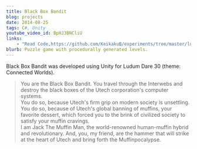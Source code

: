 ```yaml
---
title: Black Box Bandit
blog: projects
date: 2014-08-25
tags: C#, Unity
youtube_video_id: BpHJ3BNCliU
links:
    - "Read Code,https://github.com/KeikakuB/experiments/tree/master/ludum-dare-30"
blurb: Puzzle game with procedurally generated levels.
---
```

Black Box Bandit was developed using Unity for Ludum Dare 30 (theme: Connected Worlds).

<blockquote class="blockquote">
You are the Black Box Bandit. You travel through the Interwebs and destroy the black boxes of the Utech corporation's computer systems. <BR>
You do so, because Utech's firm grip on modern society is unsettling. You do so, because of Utech's global banning of muffins, your favorite dessert, which forced you to the brink of civilized society to satisfy your muffin cravings. <BR>
I am Jack The Muffin Man, the world-renowned human-muffin hybrid and revolutionary. And, you, my friend, are the hammer that will strike at the heart of Utech and bring forth the Muffinpocalypse. <BR>
</blockquote>
